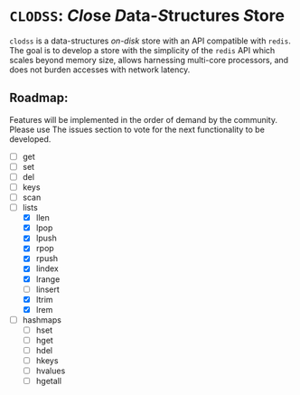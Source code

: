 # `CLODSS`: *Clo*se *D*ata-*S*tructures *S*tore #

`clodss` is a data-structures *on-disk* store with an API compatible with
`redis`. The goal is to develop a store with the simplicity of the `redis` API
which scales beyond memory size, allows harnessing multi-core processors, and
does not burden accesses with network latency.

## Roadmap:

Features will be implemented in the order of demand by the community. Please use
The issues section to vote for the next functionality to be developed.

- [ ] get
- [ ] set
- [ ] del
- [ ] keys
- [ ] scan
- [ ] lists
    - [x] llen
    - [x] lpop
    - [x] lpush
    - [x] rpop
    - [x] rpush
    - [x] lindex
    - [x] lrange
    - [ ] linsert
    - [x] ltrim
    - [x] lrem
- [ ] hashmaps
    - [ ] hset
    - [ ] hget
    - [ ] hdel
    - [ ] hkeys
    - [ ] hvalues
    - [ ] hgetall

